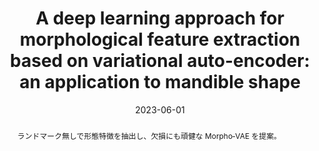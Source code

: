 ---
title: "A deep learning approach for morphological feature extraction based on variational auto-encoder: an application to mandible shape"
authors:
  - 堤 真人
  - 斎藤 念
  - 小薮 大輔
  - 古澤 力
publication: "npj Systems Biology and Applications"
date: 2023-06-01
doi: "10.1038/s41540-023-00293-6"
url_doi: "https://doi.org/10.1038/s41540-023-00293-6"
abstract: "ランドマーク無しで形態特徴を抽出し、欠損にも頑健な Morpho‑VAE を提案。"
---